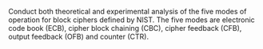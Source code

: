 Conduct both theoretical and experimental analysis of the five modes of operation for block ciphers defined by NIST. The five modes are electronic code book (ECB), cipher block chaining (CBC), cipher feedback (CFB), output feedback (OFB) and counter (CTR).